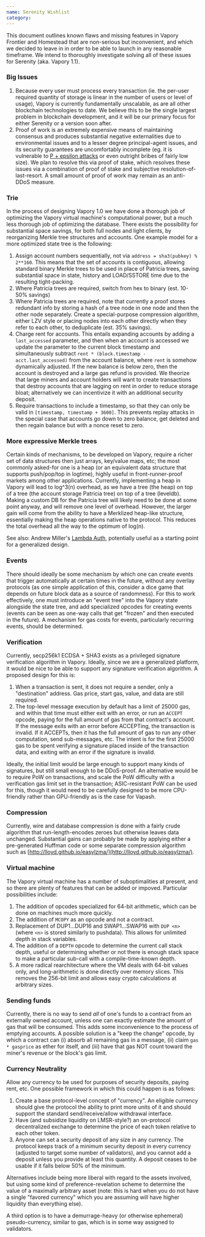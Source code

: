 ```yaml
---
name: Serenity Wishlist
category: 
---
```


This document outlines known flaws and missing features in Vapory Frontier and Homestead that are non-serious but inconvenient, and which we decided to leave in in order to be able to launch in any reasonable timeframe. We intend to thoroughly investigate solving all of these issues for Serenity (aka. Vapory 1.1).

### Big Issues

1. Because every user must process every transaction (ie. the per-user required quantity of storage is linear in the number of users or level of usage), Vapory is currently fundamentally unscalable, as are all other blockchain technologies to date. We believe this to be the single largest problem in blockchain development, and it will be our primary focus for either Serenity or a version soon after.
2. Proof of work is an extremely expensive means of maintaining consensus and produces substantial negative externalities due to environmental issues and to a lesser degree principal-agent issues, and its security guarantees are uncomfortably incomplete (eg. it is vulnerable to [P + epsilon attacks](https://blog.vapory.org/2015/01/28/p-epsilon-attack/) or even outright bribes of fairly low size). We plan to resolve this via proof of stake, which resolves these issues via a combination of proof of stake and subjective resolution-of-last-resort. A small amount of proof of work may remain as an anti-DDoS measure.

### Trie

In the process of designing Vapory 1.0 we have done a thorough job of optimizing the Vapory virtual machine's computational power, but a much less thorough job of optimizing the database. There exists the possibility for substantial space savings, for both full nodes and light clients, by reorganizing Merkle tree structures and accounts. One example model for a more optimized state tree is the following:

1. Assign account numbers sequentially, not via `address = sha3(pubkey) % 2**160`. This means that the set of accounts is contiguous, allowing standard binary Merkle trees to be used in place of Patricia trees, saving substantial space in state, history and LOAD/SSTORE time due to the resulting tight-packing. 
2. Where Patricia trees are required, switch from hex to binary (est. 10-50% savings)
3. Where Patricia trees are required, note that currently a proof stores redundant info by storing a hash of a tree node in one node and then the other node separately. Create a special-purpose compression algorithm, either LZV style or placing nodes into each other directly when they refer to each other, to deduplicate (est. 35% savings).
4. Charge rent for accounts. This entails expanding accounts by adding a `last_accessed` parameter, and then when an account is accessed we update the parameter to the current block timestamp and simultaneously subtract `rent * (block.timestamp - acct.last_accessed)` from the account balance, where `rent` is somehow dynamically adjusted. If the new balance is below zero, then the account is destroyed and a large gas refund is provided. We theorize that large miners and account holders will want to create transactions that destroy accounts that are lagging on rent in order to reduce storage bloat; alternatively we can incentivize it with an additional security deposit.
5. Require transactions to include a timestamp, so that they can only be valid in `[timestamp, timestamp + 3600]`. This prevents replay attacks in the special case that accounts go down to zero balance, get deleted and then regain balance but with a nonce reset to zero.

### More expressive Merkle trees

Certain kinds of mechanisms, to be developed on Vapory, require a richer set of data structures then just arrays, key/value maps, etc; the most commonly asked-for one is a heap (or an equivalent data structure that supports push/pop/top in logtime), highly useful in front-runner-proof markets among other applications. Currently, implementing a heap in Vapory will lead to log^3(n) overhead, as we have a tree (the heap) on top of a tree (the account storage Patricia tree) on top of a tree (leveldb). Making a custom DB for the Patricia tree will likely need to be done at some point anyway, and will remove one level of overhead. However, the larger gain will come from the ability to have a Merklized heap-like structure, essentially making the heap operations native to the protocol. This reduces the total overhead all the way to the optimum of log(n).

See also: Andrew Miller's [Lambda Auth](http://amiller.github.io/lambda-auth/), potentially useful as a starting point for a generalized design.

### Events

There should ideally be some mechanism by which one can create events that trigger automatically at certain times in the future, without any overlay protocols (as one simple application of this, consider a dice game that depends on future block data as a source of randomness). For this to work effectively, one must introduce an "event tree" into the Vapory state alongside the state tree, and add specialized opcodes for creating events (events can be seen as one-way calls that get "frozen" and then executed in the future). A mechanism for gas costs for events, particularly recurring events, should be determined.

### Verification

Currently, secp256k1 ECDSA + SHA3 exists as a privileged signature verification algorithm in Vapory. Ideally, since we are a generalized platform, it would be nice to be able to support any signature verification algorithm. A proposed design for this is:

1. When a transaction is sent, it does not require a sender, only a "destination" address. Gas price, start gas, value, and data are still required.
2. The top-level message execution by default has a limit of 25000 gas, and within that time must either exit with an error, or run an `ACCEPT` opcode, paying for the full amount of gas from that contract's account. If the message exits with an error before ACCEPTing, the transaction is invalid. If it ACCEPTs, then it has the full amount of gas to run any other computation, send sub-messages, etc. The intent is for the first 25000 gas to be spent verifying a signature placed inside of the transaction data, and exiting with an error if the signature is invalid.

Ideally, the initial limit would be large enough to support many kinds of signatures, but still small enough to be DDoS-proof. An alternative would be to require PoW on transactions, and scale the PoW difficulty with a verification gas limit set in the transaction; ASIC-resistant PoW can be used for this, though it would need to be carefully designed to be more CPU-friendly rather than GPU-friendly as is the case for Vapash.

### Compression

Currently, wire and database compression is done with a fairly crude algorithm that run-length-encodes zeroes but otherwise leaves data unchanged. Substantial gains can probably be made by applying either a pre-generated Huffman code or some separate compression algorithm such as [http://lloyd.github.io/easylzma/](http://lloyd.github.io/easylzma/).

### Virtual machine

The Vapory virtual machine has a number of suboptimalities at present, and so there are plenty of features that can be added or impoved. Particular possibilities include:

1. The addition of opcodes specialized for 64-bit arithmetic, which can be done on machines much more quickly.
2. The addition of `MCOPY` as an opcode and not a contract.
3. Replacement of DUP1...DUP16 and SWAP1...SWAP16 with `DUP <n>` (where `<n>` is stored similarly to pushdata). This allows for unlimited depth in stack variables.
4. The addition of a `DEPTH` opcode to determine the current call stack depth, useful or determining whether or not there is enough stack space to make a particular sub-call with a compile-time-known depth.
5. A more radical rearchitecture where the VM deals with 64-bit values only, and long-arithmetic is done directly over memory slices. This removes the 256-bit limit and allows easy crypto calculations at arbitrary sizes.

### Sending funds

Currently, there is no way to send _all_ of one's funds to a contract from an externally owned account, unless one can exactly estimate the amount of gas that will be consumed. This adds some inconvenience to the process of emptying accounts. A possible solution is a "keep the change" opcode, by which a contract can (i) absorb all remaining gas in a message, (ii) claim `gas * gasprice` as ether for itself, and (iii) have that gas NOT count toward the miner's revenue or the block's gas limit.

### Currency Neutrality

Allow any currency to be used for purposes of security deposits, paying rent, etc. One possible framework in which this could happen is as follows:

1. Create a base protocol-level concept of "currency". An eligible currency should give the protocol the ability to print more units of it and should support the standard send/receive/allow withdrawal interface.
2. Have (and subsidize liquidity on LMSR-style?) an on-protocol decentralized exchange to determine the price of each token relative to each other token.
3. Anyone can set a security deposit of any size in any currency. The protocol keeps track of a minimum security deposit in every currency (adjusted to target some number of validators), and you cannot add a deposit unless you provide at least this quantity. A deposit ceases to be usable if it falls below 50% of the minimum.

Alternatives include being more liberal with regard to the assets involved, but using some kind of preference-revelation scheme to determine the value of a maximally arbitrary asset (note: this is hard when you do not have a single "favored currency" which you are assuming will have higher liquidity than everything else).

A third option is to have a demurrage-heavy (or otherwise ephemeral) pseudo-currency, similar to gas, which is in some way assigned to validators.